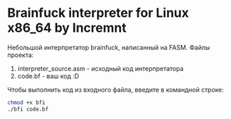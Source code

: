 # Brainfuck interpreter for Linux x86_64 by Incremnt
Небольшой интерпретатор brainfuck, написанный на FASM.
Файлы проекта:
1. interpreter_source.asm - исходный код интерпретатора
2. code.bf - ваш код :D
   
Чтобы выполнить код из входного файла, введите в командной строке:
```bash
chmod +x bfi
./bfi code.bf
